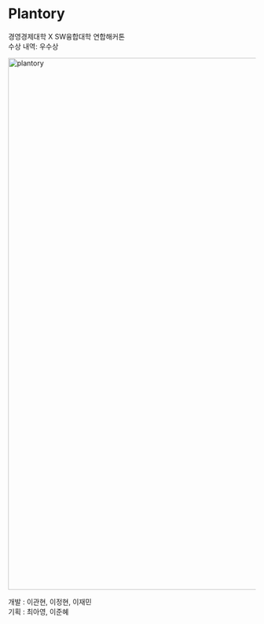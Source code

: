 # Plantory

경영경제대학 X SW융합대학 연합해커톤
<br>
수상 내역: 우수상

<img width="1080" alt="plantory" src="https://raw.githubusercontent.com/chocojaem/plantory/main/Plantory_explain.jpeg">

개발 : 이관현, 이정현, 이재민
<br>
기획 : 최아영, 이준혜
<br>
